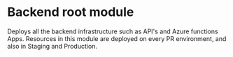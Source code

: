 # Backend root module

Deploys all the backend infrastructure such as API's and Azure functions Apps. Resources in this module are deployed on every PR environment, and also in Staging and Production.
